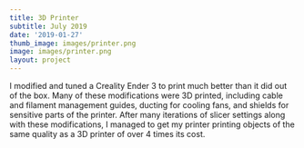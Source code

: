```yaml
---
title: 3D Printer
subtitle: July 2019
date: '2019-01-27'
thumb_image: images/printer.png
image: images/printer.png
layout: project
---
```


I modified and tuned a Creality Ender 3 to print much better than it did out of the box. Many of these modifications were 3D printed, including cable and filament management guides, ducting for cooling fans, and shields for sensitive parts of the printer. After many iterations of slicer settings along with these modifications, I managed to get my printer printing objects of the same quality as a 3D printer of over 4 times its cost.